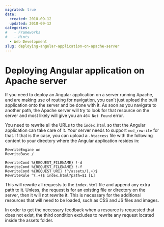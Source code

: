 ```yaml
---
migrated: true
date:
  created: 2018-09-12
  updated: 2018-09-12
categories:
#   - Frameworks
#   - Hints
  - Web Development
slug: deploying-angular-application-on-apache-server
---
```

# Deploying Angular application on Apache server

If you need to deploy an Angular application on a server running Apache, and are making use of [routing for navigation](https://angular.io/guide/router), you can't just upload the built application onto the server and be done with it.
As soon as you navigate to another path, the Apache server will try to look for that resource on the server and most likely will give you an `404 Not Found` error.

You need to rewrite all the URLs to the `index.html` so that the Angular application can take care of it.
Your server needs to support `mod_rewrite` for that.
If that is the case, you can upload a `.htaccess` file with the following content to your directory where the Angular application resides in:

```apacheconf
RewriteEngine on
RewriteBase /

RewriteCond %{REQUEST_FILENAME} !-d
RewriteCond %{REQUEST_FILENAME} !-f
RewriteCond %{REQUEST_URI} !^/assets/(.+)$
RewriteRule ^(.+)$ index.html?path=$1 [L]
```

This will rewrite all requests to the `index.html` file and append any extra path to it.
Unless, the request is for an existing file or directory on the server, then it will not rewrite it.
This is necessary for the additional resources that will need to be loaded, such as CSS and JS files and images.

In order to get the necessary feedback when a resource is requested that does not exist, the third condition excludes to rewrite any request located inside the assets folder.
